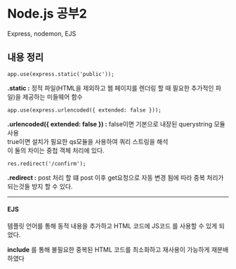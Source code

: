 # Node.js 공부2

Express, nodemon, EJS

## 내용 정리

    app.use(express.static('public'));

**.static :** 정적 파일(HTML을 제외하고 웹 페이지를 렌더링 할 때 필요한 추가적인 파일)을 제공하는 미들웨어 함수

    app.use(express.urlencoded({ extended: false }));

**.urlencoded({ extended: false }) :** false이면 기본으로 내장된 querystring 모듈 사용  
true이면 설치가 필요한 qs모듈을 사용하여 쿼리 스트링을 해석  
이 둘의 차이는 중첩 객체 처리에 있다.

    res.redirect('/confirm');

**.redirect :** post 처리 할 떄 post 이후 get요청으로 자동 변경 됨에 따라 중복 처리가 되는것들 방지 할 수 있다.

<hr/>

#### EJS

템플릿 언어를 통해 동적 내용을 추가하고 HTML 코드에 JS코드 를 사용할 수 있게 되었다.

**include** 를 통해 불필요한 중복된 HTML 코드를 최소화하고 재사용이 가능하게 재분배 하였다
